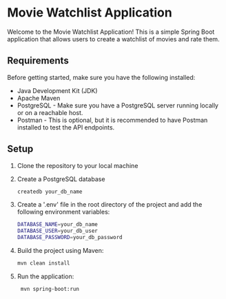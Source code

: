 # Movie Watchlist Application

Welcome to the Movie Watchlist Application! This is a simple Spring Boot application that allows users to create a watchlist of movies and rate them.

## Requirements

Before getting started, make sure you have the following installed:

- Java Development Kit (JDK) 
- Apache Maven
- PostgreSQL - Make sure you have a PostgreSQL server running locally or on a reachable host.
- Postman - This is optional, but it is recommended to have Postman installed to test the API endpoints.

## Setup

1. Clone the repository to your local machine

2. Create a PostgreSQL database

   ```bash
   createdb your_db_name
   ```
   
3. Create a '.env' file in the root directory of the project and add the following environment variables:

   ```bash
   DATABASE_NAME=your_db_name
   DATABASE_USER=your_db_user
   DATABASE_PASSWORD=your_db_password
   ```
   
4. Build the project using Maven:

   ```bash
   mvn clean install
   ```

5. Run the application:

   ```bash
    mvn spring-boot:run
    ```
